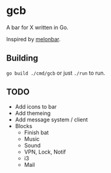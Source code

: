 # gcb

A bar for X written in Go.

Inspired by [melonbar](https://github.com/onodera-punpun/melonbar).

## Building

`go build ./cmd/gcb` or just `./run` to run.

## TODO

- Add icons to bar
- Add themeing
- Add message system / client
- Blocks
  - Finish bat
  - Music
  - Sound
  - VPN, Lock, Notif
  - i3
  - Mail
